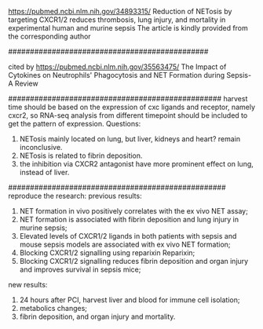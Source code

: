 https://pubmed.ncbi.nlm.nih.gov/34893315/ 
Reduction of NETosis by targeting CXCR1/2 reduces thrombosis, lung injury, 
and mortality in experimental human and murine sepsis
The article is kindly provided from the corresponding author

##############################################

cited by https://pubmed.ncbi.nlm.nih.gov/35563475/
The Impact of Cytokines on Neutrophils' Phagocytosis and NET Formation during Sepsis-A Review

#################################################
harvest time should be based on the expression of cxc ligands and receptor, namely cxcr2,
so RNA-seq analysis from different timepoint should be included to get the pattern of expression.
Questions:
1. NETosis mainly located on lung, but liver, kidneys and heart? remain inconclusive.
2. NETosis is related to fibrin deposition.
3. the inhibition via CXCR2 antagonist have more prominent effect on lung, instead of liver.

##################################################
reproduce the research:
previous results:
1. NET formation in vivo positively correlates with the ex vivo NET assay;
2. NET formation is associated with fibrin deposition and lung injury in murine sepsis;
3. Elevated levels of CXCR1/2 ligands in both patients with sepsis and mouse sepsis models 
are associated with ex vivo NET formation;
4. Blocking CXCR1/2 signalling using reparixin Reparixin;
5. Blocking CXCR1/2 signalling reduces fibrin deposition and organ injury and improves survival in sepsis mice;

new results:
1. 24 hours after PCI, harvest liver and blood for immune cell isolation;
2. metabolics changes;
3. fibrin deposition, and organ injury and mortality.
